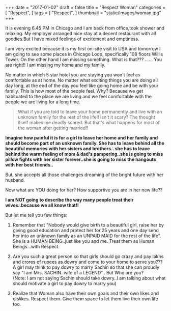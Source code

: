 +++
date = "2017-01-02"
draft = false
title = "Respect Woman"
categories = [ "Respect", ]
tags = [ "Respect", ]
thumbnail = "static/images/woman.jpg"
+++

It is evening 6.45 PM in Chicago and I am back from office,took shower and relaxing. My employer arranged nice stay at a decent restaurant with all goodies.But I have mixed feelings of excitement and emptiness.


I am very excited because it is my first on-site visit to USA and tomorrow I am going to see some places in Chicago Loop, specifically 108 floors Willis Tower. On the other hand I am missing something. What is that??? ...... You are right!! I am missing my home and my family.

No matter in which 5 star hotel you are staying you won't feel as comfortable as at home. No matter what exciting things you are doing all day long, at the end of the day you feel like going home and be with your family. This is how most of the people feel. Why? Because we get habituated to the place we are living and we feel comfortable with the people we are living for a long time.

> What if you are told to leave your home permanently and live with an unknown family for the rest of the life!! Isn't it scary? The thought itself makes me deadly scared. But that's what happens for most of the woman after getting married!!

**Imagine how painful it is for a girl to leave her home and her family and should become part of an unknown family. She has to leave behind all the beautiful memories with her sisters and brothers.. she has to leave behind the warm feeling of mom & dad's pampering..she is going to miss pillow fights with her sister forever..she is going to miss the hangouts with her best friends..**

But, she accepts all those challenges dreaming of the bright future with her husband.

Now what are YOU doing for her? How supportive you are in her new life??

**I am NOT going to describe the way many people treat their wives..because we all know that!!**

But let me tell you few things:

1. Remember that "Nobody would give birth to a beautiful girl, raise her by giving good education and protect her for 25 years and one day send her into an unknown family as an UNPAID MAID for the rest of the life". She is a HUMAN BEING..just like you and me. Treat them as Human Beings...with Respect.

2. Are you such a great person so that girls should go crazy and pay lakhs and crores of rupees as dowry and come to your home to serve you??? A girl may think to pay dowry to marry Sachin so that she can proudly say "I am Mrs. SACHIN..wife of a LEGEND".. But Who are you?          
(Note: I am not saying Sachin should take dowry..I am talking about what should motivate a girl to pay dowry to marry you)

3. Realize that Woman also have their own goals and their own likes and dislikes. Respect them. Give them space to let them live their own life too.
